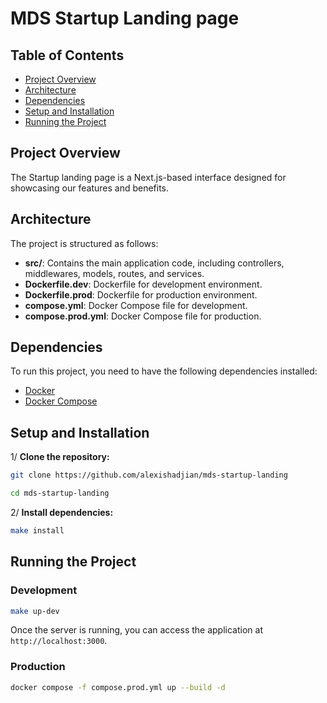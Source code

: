 # MDS Startup Landing page

## Table of Contents

- [Project Overview](#project-overview)
- [Architecture](#architecture)
- [Dependencies](#dependencies)
- [Setup and Installation](#setup-and-installation)
- [Running the Project](#running-the-project)

## Project Overview

The Startup landing page is a Next.js-based interface designed for showcasing our features and benefits.

## Architecture

The project is structured as follows:

- **src/**: Contains the main application code, including controllers, middlewares, models, routes, and services.
- **Dockerfile.dev**: Dockerfile for development environment.
- **Dockerfile.prod**: Dockerfile for production environment.
- **compose.yml**: Docker Compose file for development.
- **compose.prod.yml**: Docker Compose file for production.

## Dependencies

To run this project, you need to have the following dependencies installed:

- [Docker](https://www.docker.com/)
- [Docker Compose](https://docs.docker.com/compose/)

## Setup and Installation

1/ **Clone the repository:**

````sh
git clone https://github.com/alexishadjian/mds-startup-landing
````

````sh
cd mds-startup-landing
````

2/ **Install dependencies:**

````sh
make install
````

## Running the Project

### Development

````sh
make up-dev
````

Once the server is running, you can access the application at `http://localhost:3000`.

### Production

````sh
docker compose -f compose.prod.yml up --build -d
````